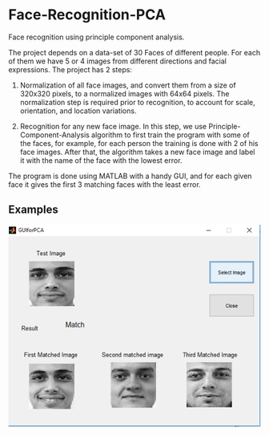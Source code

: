 # Face-Recognition-PCA
Face recognition using principle component analysis.   

The project depends on a data-set of 30 Faces of different people. For each of them we have 5 or 4 images from different directions and facial expressions. The project has 2 steps:

1. Normalization of all face images, and convert them from a size of 320x320 pixels, to a normalized images with 64x64 pixels. The normalization step is required prior to recognition, to account for scale, orientation, and location variations.    

2. Recognition for any new face image. In this step, we use Principle-Component-Analysis algorithm to first train the program with some of the faces, for example, for each person the training is done with 2 of his face images. After that, the algorithm takes a new face image and label it with the name of the face with the lowest error.    

The program is done using MATLAB with a handy GUI, and for each given face it gives the first 3 matching faces with the least error.    

Examples   
---------------------
![example1](Face-Recognition-GUI-Windows/GUIAbdalRahman.png)
